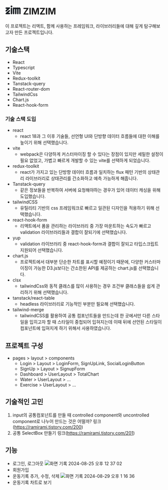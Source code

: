 # <img src="./src/assets/icon/icon.svg" alt="ZIMZIM" width="50" color="black"/> ZIMZIM

이 프로젝트는 리액트, 함께 사용하는 프레임워크, 라이브러리들에 대해 깊게 탐구해보고자 만든 프로젝트입니다.

## 기술스택

- React
- Typescript
- Vite
- Redux-toolkit
- Tanstack-query
- React-router-dom
- TailwindCss
- Chart.js
- React-hook-form

### 기술 스택 도입

- react
  - react 18과 그 이후 기술들, 선언형 UI와 단방향 데이터 흐름들에 대한 이해를 높이기 위해 선택했습니다.
- vite
  - webpack은 다양하게 커스터마이징 할 수 있다는 장점이 있지만 세밀한 설정이 필요 없었고, 가볍고 빠르게 개발할 수 있는 vite를 선택하게 되었습니다.
- redux-toolkit
  - react가 가지고 있는 단방향 데이터 흐름과 일치하는 flux 패턴 기반의 상태관리 라이브러리로 상태관리를 간소화하고 예측 가능하게 해줍니다.
- Tanstack-query
  - 같은 정보들을 반복하여 서버에 요청해야하는 경우가 있어 데이터 캐싱을 위해 도입했습니다.
- tailwindCSS
  - 유틸리티 기반의 css 프레임워크로 빠르고 일관된 디자인을 적용하기 위해 선택했습니다.
- react-hook-form
  - 리액트에서 폼을 관리하는 라이브러리 중 가장 마운트하는 속도가 빠르고 validation 라이브러리들과 결합이 잘되기에 선택했습니다.
- yup
  - validation 라이브러리 중 react-hook-form과 결합이 잘되고 타입스크립트 지원되어 선택했습니다.
- chart.js
  - 프로젝트에서 대부분 단순한 차트를 표시할 예정이기 때문에, 다양한 커스터마이징이 가능한 D3.js보다는 간소한된 API를 제공하는 chart.js를 선택했습니다.
- clsx
  - tailwindCss와 동적 클래스를 많이 사용하는 경우 조건부 클래스들을 쉽게 관리하기 위해 선택했습니다.
- tanstack/react-table
  - headless 라이브러리로 기능적인 부분만 필요해 선택했습니다.
- tailwind-merge
  - tailwindCSS를 활용하여 공통 컴포넌트들을 만드는데 한 곳에서만 다른 스타일을 입히고자 할 때 스타일이 중첩되어 입혀지는데 이때 뒤에 선언된 스타일이 컴포넌트에 입혀지게 하기 위해서 사용하였습니다.

## 프로젝트 구성

- pages > layout > components
  - Login > Layout > LoginForm, SignUpLink, SocialLoginButton
  - SignUp > Layout > SignupForm
  - Dashboard > UserLayout > TotalChart
  - Water > UserLayout > ...
  - Exercise > UserLayout > ...

## 기술적인 고민

1. input의 공통컴포넌트를 만들 때 controlled component와 uncontrolled component로 나누어 만드는 것은 어떨까?
   링크(https://ramirami.tistory.com/200)
2. 공통 SelectBox 만들기
   링크(https://ramirami.tistory.com/201)

## 기능

- 로그인, 로그아웃
  ![화면 기록 2024-08-25 오후 12 37 02](https://github.com/user-attachments/assets/b42db316-fc60-49fc-9191-987e0af24e3b)
- 회원가입
- 운동기록 추가, 수정, 삭제
  ![화면 기록 2024-08-29 오후 1 16 36](https://github.com/user-attachments/assets/d30bca43-00aa-4bf2-9f6d-d8969e736344)
- 운동기록 차트로 보기
